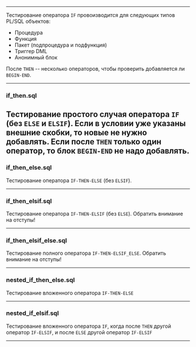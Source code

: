 --------------------------------

Тестирование оператора `IF` провоизводится для следующих типов PL/SQL объектов:

* Процедура
* Функция
* Пакет (подпроцедура и подфункция)
* Триггер DML
* Анонимный блок

После `THEN` -- несколько операторов, чтобы проверить добавляется ли `BEGIN-END`.

--------------------------------

### if_then.sql

Тестирование простого случая оператора `IF` (без `ELSE` и `ELSIF`).
Если в условии уже указаны внешние скобки, то новые не нужно добавлять.
Если после `THEN` только один оператор, то блок `BEGIN-END` не надо добавлять.
--------------------------------

### if_then_else.sql

Тестирование оператора `IF-THEN-ELSE` (без `ELSIF`).

--------------------------------

### if_then_elsif.sql

Тестирование оператора `IF-THEN-ELSIF` (без `ELSE`).
Обратить внимание на отступы!

--------------------------------

### if_then_elsif_else.sql

Тестирование полного оператора `IF-THEN-ELSIF_ELSE`.
Обратить внимание на отступы!

--------------------------------

### nested_if_then_else.sql

Тестирование вложенного оператора `IF-THEN-ELSE` 

--------------------------------

### nested_if_elsif.sql

Тестирование вложенного оператора `IF`, когда после `THEN` другой оператор `IF-ELSIF`, и после `ELSE` другой оператор `IF-ELSIF`

--------------------------------